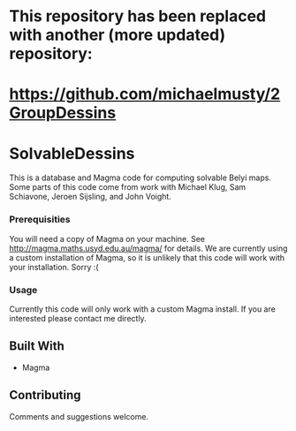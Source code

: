 # This repository has been replaced with another (more updated) repository:
# https://github.com/michaelmusty/2GroupDessins

# SolvableDessins

This is a database and Magma code for computing solvable Belyi maps.
Some parts of this code come from work with
Michael Klug,
Sam Schiavone,
Jeroen Sijsling,
and
John Voight.

### Prerequisities

You will need a copy of Magma on your machine.
See http://magma.maths.usyd.edu.au/magma/ for details.
We are currently using a custom installation of Magma,
so it is unlikely that this code will work with your installation.
Sorry :(

### Usage

Currently this code will only work with a custom Magma install.
If you are interested please contact me directly.

## Built With

* Magma

## Contributing

Comments and suggestions welcome.
